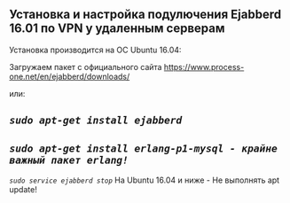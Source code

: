 <h2>Установка и настройка подулючения Ejabberd 16.01 по VPN у удаленным серверам</h2>


Установка производится на ОС Ubuntu 16.04:

Загружаем пакет с официального сайта https://www.process-one.net/en/ejabberd/downloads/

или:

*`sudo apt-get install ejabberd`*
-
*`sudo apt-get install erlang-p1-mysql - крайне важный пакет erlang!`*
-
*`sudo service ejabberd stop`*
На Ubuntu 16.04 и ниже - Не выполнять apt update!
